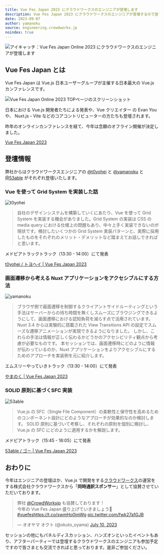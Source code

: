 ```yaml
---
title: Vue Fes Japan 2023 にクラウドワークスのエンジニアが登壇します
description: Vue Fes Japan 2023 にクラウドワークスのエンジニアが登壇するので宣伝記事を書きました
date: 2023-09-07
author: yamanoku
source: engineering.crowdworks.jp
noindex: true
---
```


![アイキャッチ：Vue Fes Japan Online 2023 にクラウドワークスのエンジニアが登壇します](https://i.gyazo.com/3c3331db11fa82df72d6bc7ff3390430.png)

## Vue Fes Japan とは

Vue Fes Japan は Vue.js 日本ユーザーグループが主催する日本最大の Vue.js カンファレンスです。

![Vue Fes Japan Online 2023 TOPページのスクリーンショット](https://i.gyazo.com/064bde020047264a0b1704d972b10aa9.png)

日本における Vue.js 開発者たちによる発表や、Vue クリエイター の Evan You や、 Nuxt.js・Vite などのコアコントリビューターの方たちも登壇されます。

昨年のオンラインカンファレンスを経て、今年は念願のオフライン開催が決定しました。

[Vue Fes Japan 2023](https://vuefes.jp/2023/)

## 登壇情報

弊社からはクラウドワークスエンジニアの [@t0yohei](https://twitter.com/t0yohei) と [@yamanoku](https://twitter.com/yamanoku) と [@53able](https://twitter.com/53able) がそれぞれ登壇いたします。

### Vue を使って Grid System を実装した話

![t0yohei](https://i.gyazo.com/508e059cf72ddd47e24e3c39743419b0.png)

> 自社のデザインシステムを構築していくにあたり、Vue を使って Grid System を実装する機会がありました。Grid System の実装は CSS の media query における仕様上の問題もあり、中々上手く実装できないのが現状です。検討したいくつかの Grid System 実装パターンと、実際に採用したものをそれぞれのメリット・デメリットなど踏まえてお話しできればと思います。

メドピアトラックトラック（13:30 - 14:00）にて発表

[t0yohei / トヨヘイ | Vue Fes Japan 2023](https://vuefes.jp/2023/sessions/t0yohei)

### 画面遷移から考える Nuxt アプリケーションをアクセシブルにする方法

![yamanoku](https://i.gyazo.com/21118cf76bce9194a2312bcb237b00f7.png)

> ブラウザ側で画面遷移を制御するクライアントサイドルーティングという手法はサーバーからの待ち時間を無くしスムーズにブラウジングできるようにして、画面遷移における認知負荷を減らす点で活用されています。 Nuxt 3.4 からは実験的に搭載された View Transitions API の設定でスムーズな遷移アニメーションが実現できるようになりました。 しかし、これらの手法は情報が正しく伝わるかどうかのアクセシビリティ観点から考慮が必要なものです。 本セッションでは、画面遷移時にどのように情報が伝わっているのか、Nuxt アプリケーションをよりアクセシブルにするためのアプローチを実装例を元に紹介します。

エムスリーやっていきトラック（13:30 - 14:00）にて発表

[やまのく | Vue Fes Japan 2023](https://vuefes.jp/2023/sessions/yamanoku)

### SOLID 原則に基づくSFC 実装

![53able](https://i.gyazo.com/69fe71d706da1f1ba68688c0c00d6850.png)

> Vue.js の SFC（Single File Component）の柔軟性と保守性を高めるためのコンポーネント設計にどのようなアプローチが効果的なのか検討します。 SOLID 原則に基づいて考察し、それぞれの原則を個別に検討し、Vue.js の SFC にどのように適用するかを解説します。

メドピアトラック（15:45 - 16:05）にて発表

[53able / ゴー | Vue Fes Japan 2023](https://vuefes.jp/2023/sessions/53able)

## おわりに

今年はエンジニアの登壇ほか、Vue.js で開発をする[クラウドワークス](https://crowdworks.jp/)の運営をする株式会社クラウドワークスから「**同時通訳スポンサー**」として協賛させていただいております。

<blockquote class="twitter-tweet"><p lang="ja" dir="ltr">弊社 <a href="https://twitter.com/CrowdWorksjp?ref_src=twsrc%5Etfw">@CrowdWorksjp</a> も協賛しております！<br>今年の Vue Fes Japan 盛り上げていきましょう🙌 <a href="https://twitter.com/hashtag/vuefes?src=hash&amp;ref_src=twsrc%5Etfw">#vuefes</a><a href="https://t.co/swmHo0imWg">https://t.co/swmHo0imWg</a> <a href="https://t.co/fwk27a1GJB">pic.twitter.com/fwk27a1GJB</a></p>&mdash; オオヤマ オクト (@okuto_oyama) <a href="https://twitter.com/okuto_oyama/status/1678266941491019777?ref_src=twsrc%5Etfw">July 10, 2023</a></blockquote> <script async src="https://platform.twitter.com/widgets.js" charset="utf-8"></script>

セッションの他にもパネルディスカッション、ハンズオンといったイベントもあり、アフターパーティーでは登壇するクラウドワークスのエンジニアも参加予定ですので皆さまとも交流できればと思っております。是非ご参加ください。
